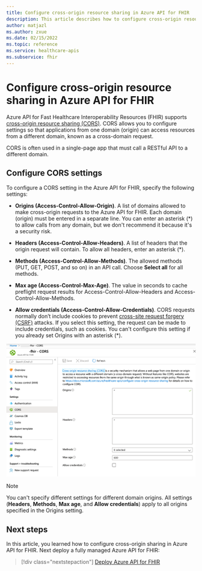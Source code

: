 ```yaml
---
title: Configure cross-origin resource sharing in Azure API for FHIR
description: This article describes how to configure cross-origin resource sharing in Azure API for FHIR.
author: matjazl
ms.author: zxue
ms.date: 02/15/2022
ms.topic: reference
ms.service: healthcare-apis
ms.subservice: fhir
---
```

# Configure cross-origin resource sharing in Azure API for FHIR

Azure API for Fast Healthcare Interoperability Resources (FHIR) supports [cross-origin resource sharing (CORS)](https://wikipedia.org/wiki/Cross-Origin_Resource_Sharing). CORS allows you to configure settings so that applications from one domain (origin) can access resources from a different domain, known as a cross-domain request.

CORS is often used in a single-page app that must call a RESTful API to a different domain.

## Configure CORS settings

To configure a CORS setting in the Azure API for FHIR, specify the following settings:

- **Origins (Access-Control-Allow-Origin)**. A list of domains allowed to make cross-origin requests to the Azure API for FHIR. Each domain (origin) must be entered in a separate line. You can enter an asterisk (*) to allow calls from any domain, but we don't recommend it because it's a security risk.

- **Headers (Access-Control-Allow-Headers)**. A list of headers that the origin request will contain. To allow all headers, enter an asterisk (*).

- **Methods (Access-Control-Allow-Methods)**. The allowed methods (PUT, GET, POST, and so on) in an API call. Choose **Select all** for all methods.

- **Max age (Access-Control-Max-Age)**. The value in seconds to cache preflight request results for Access-Control-Allow-Headers and Access-Control-Allow-Methods.

- **Allow credentials (Access-Control-Allow-Credentials)**. CORS requests normally don’t include cookies to prevent [cross-site request forgery (CSRF)](https://en.wikipedia.org/wiki/Cross-site_request_forgery) attacks. If you select this setting, the request can be made to include credentials, such as cookies. You can't configure this setting if you already set Origins with an asterisk (*).

![Cross-origin resource sharing (CORS) settings](media/cors/cors.png)

>[!NOTE]
>You can't specify different settings for different domain origins. All settings (**Headers**, **Methods**, **Max age**, and **Allow credentials**) apply to all origins specified in the Origins setting.

## Next steps

In this article, you learned how to configure cross-origin sharing in Azure API for FHIR. Next deploy a fully managed Azure API for FHIR:
 
>[!div class="nextstepaction"]
>[Deploy Azure API for FHIR](fhir-paas-portal-quickstart.md)